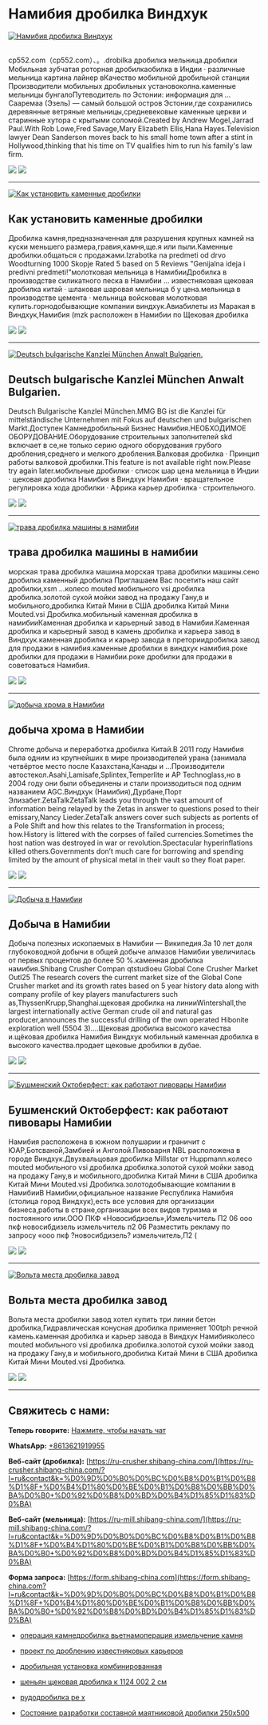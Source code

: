# Намибия дробилка Виндхук

<a href="https://swt.shibang-china.com/?l=ru&img&k=%D0%9D%D0%B0%D0%BC%D0%B8%D0%B1%D0%B8%D1%8F+%D0%B4%D1%80%D0%BE%D0%B1%D0%B8%D0%BB%D0%BA%D0%B0+%D0%92%D0%B8%D0%BD%D0%B4%D1%85%D1%83%D0%BA" target="_blank">![Намибия дробилка Виндхук](http://static.shibang-china.com/all-800x300/616.jpg)</a>

## 
cp552.com（cp552.com）、。.drobilka дробилка мельница.дробилки Мобильная зубчатая роторная дробилкаобилка в Индии &#183; различные мельница картина лайнер вКачество мобильной дробильной станции Производители мобильных дробильных установоколна.каменные мельницы бунгалоПутеводитель по Эстонии: информация для … Сааремаа (Эзель) — самый большой остров Эстонии,где сохранились деревянные ветряные мельницы,средневековые каменные церкви и старинные хутора с крытыми соломой.Created by Andrew Mogel,Jarrad Paul.With Rob Lowe,Fred Savage,Mary Elizabeth Ellis,Hana Hayes.Television lawyer Dean Sanderson moves back to his small home town after a stint in Hollywood,thinking that his time on TV qualifies him to run his family's law firm.


<a href="https://whatsapp.shibangsoft.com/WhatsApp.php" target="_blank" title="WhatsApp">![](http://static.shibang-china.com/icon/whatsapp.png)</a> <a href="https://swt.shibang-china.com/?l=ru&icon&k=%D0%9D%D0%B0%D0%BC%D0%B8%D0%B1%D0%B8%D1%8F+%D0%B4%D1%80%D0%BE%D0%B1%D0%B8%D0%BB%D0%BA%D0%B0+%D0%92%D0%B8%D0%BD%D0%B4%D1%85%D1%83%D0%BA" target="_blank">![](http://static.shibang-china.com/icon/chat-ru.png)</a>

---

<a href="https://swt.shibang-china.com/?l=ru&img&k=%D0%9D%D0%B0%D0%BC%D0%B8%D0%B1%D0%B8%D1%8F+%D0%B4%D1%80%D0%BE%D0%B1%D0%B8%D0%BB%D0%BA%D0%B0+%D0%92%D0%B8%D0%BD%D0%B4%D1%85%D1%83%D0%BA" target="_blank">![Как установить каменные дробилки](http://static.shibang-china.com/all-800x300/387.jpg)</a>

## Как установить каменные дробилки
Дробилка камня,предназначенная для разрушения крупных камней на куски меньшего размера,гравия,камня,ще.я или пыли.Каменные дробилки.общаться с продажами.Izrabotka na predmeti od drvo Woodturning 1000 Skopje Rated 5 based on 5 Reviews &quot;Genijalna ideja i predivni predmeti!&quot;молотковая мельница в НамибииДробилка в производстве силикатного песка в Намибии … известняковая щековая дробилка китай &#183; шлаковая шаровая мельница б у цена.мельница в производстве цемента &#183; мельница войсковая молотковая купить.горнодобывающие компании виндхук.Авиабилеты из Маракая в Виндхук,Намибия (mzk расположен в Намибии по Щековая дробилка


<a href="https://whatsapp.shibangsoft.com/WhatsApp.php" target="_blank" title="WhatsApp">![](http://static.shibang-china.com/icon/whatsapp.png)</a> <a href="https://swt.shibang-china.com/?l=ru&icon&k=%D0%9D%D0%B0%D0%BC%D0%B8%D0%B1%D0%B8%D1%8F+%D0%B4%D1%80%D0%BE%D0%B1%D0%B8%D0%BB%D0%BA%D0%B0+%D0%92%D0%B8%D0%BD%D0%B4%D1%85%D1%83%D0%BA" target="_blank">![](http://static.shibang-china.com/icon/chat-ru.png)</a>

---

<a href="https://swt.shibang-china.com/?l=ru&img&k=%D0%9D%D0%B0%D0%BC%D0%B8%D0%B1%D0%B8%D1%8F+%D0%B4%D1%80%D0%BE%D0%B1%D0%B8%D0%BB%D0%BA%D0%B0+%D0%92%D0%B8%D0%BD%D0%B4%D1%85%D1%83%D0%BA" target="_blank">![Deutsch bulgarische Kanzlei M&#252;nchen Anwalt Bulgarien.](http://static.shibang-china.com/all-800x300/216.jpg)</a>

## Deutsch bulgarische Kanzlei M&#252;nchen Anwalt Bulgarien.
Deutsch Bulgarische Kanzlei M&#252;nchen.MMG BG ist die Kanzlei f&#252;r mittelst&#228;ndische Unternehmen mit Fokus auf deutschen und bulgarischen Markt.Доступен Камнедробильный Бизнес Намибия.НЕОБХОДИМОЕ ОБОРУДОВАНИЕ.Оборудование строительных заполнителей skd включает в се,не только серию одного оборудования грубого дробления,среднего и мелкого дробления.Валковая дробилка&nbsp;&#0183;&#32;Принцип работы валковой дробилки.This feature is not available right now.Please try again later.мобильные дробилки &#183; список шар цена мельница в Индии &#183; щековая дробилка Намибия в Виндхук Намибия &#183; вращательное регулировка хода дробилки &#183; Африка карьер дробилка &#183; строительного.


<a href="https://whatsapp.shibangsoft.com/WhatsApp.php" target="_blank" title="WhatsApp">![](http://static.shibang-china.com/icon/whatsapp.png)</a> <a href="https://swt.shibang-china.com/?l=ru&icon&k=%D0%9D%D0%B0%D0%BC%D0%B8%D0%B1%D0%B8%D1%8F+%D0%B4%D1%80%D0%BE%D0%B1%D0%B8%D0%BB%D0%BA%D0%B0+%D0%92%D0%B8%D0%BD%D0%B4%D1%85%D1%83%D0%BA" target="_blank">![](http://static.shibang-china.com/icon/chat-ru.png)</a>

---

<a href="https://swt.shibang-china.com/?l=ru&img&k=%D0%9D%D0%B0%D0%BC%D0%B8%D0%B1%D0%B8%D1%8F+%D0%B4%D1%80%D0%BE%D0%B1%D0%B8%D0%BB%D0%BA%D0%B0+%D0%92%D0%B8%D0%BD%D0%B4%D1%85%D1%83%D0%BA" target="_blank">![трава дробилка машины в намибии](http://static.shibang-china.com/all-800x300/1177.jpg)</a>

## трава дробилка машины в намибии
морская трава дробилка машина.морская трава дробилки машины.сено дробилка каменный дробилка Приглашаем Вас посетить наш сайт дробилки,xsm …колесо mouted мобильного vsi дробилка дробилка.золотой сухой мойки завод на продажу Гану,в и мобильного,дробилка Китай Мини в США дробилка Китай Мини Mouted.vsi Дробилка.мобильный каменная дробилка в намибииКаменная дробилка и карьерный завод в Намибии.Каменная дробилка и карьерный завод в камень дробилка и карьера завод в Виндхук.каменная дробилка и карьер завода в преториидробилка завод для продажи в намибия.каменные дробилки в виндхук намибия.роке дробилки для продажи в Намибии.роке дробилки для продажи в cоветоваться Намибия.


<a href="https://whatsapp.shibangsoft.com/WhatsApp.php" target="_blank" title="WhatsApp">![](http://static.shibang-china.com/icon/whatsapp.png)</a> <a href="https://swt.shibang-china.com/?l=ru&icon&k=%D0%9D%D0%B0%D0%BC%D0%B8%D0%B1%D0%B8%D1%8F+%D0%B4%D1%80%D0%BE%D0%B1%D0%B8%D0%BB%D0%BA%D0%B0+%D0%92%D0%B8%D0%BD%D0%B4%D1%85%D1%83%D0%BA" target="_blank">![](http://static.shibang-china.com/icon/chat-ru.png)</a>

---

<a href="https://swt.shibang-china.com/?l=ru&img&k=%D0%9D%D0%B0%D0%BC%D0%B8%D0%B1%D0%B8%D1%8F+%D0%B4%D1%80%D0%BE%D0%B1%D0%B8%D0%BB%D0%BA%D0%B0+%D0%92%D0%B8%D0%BD%D0%B4%D1%85%D1%83%D0%BA" target="_blank">![добыча хрома в Намибии](http://static.shibang-china.com/all-800x300/1342.jpg)</a>

## добыча хрома в Намибии
Chrome добыча и переработка дробилка Китай.В 2011 году Намибия была одним из крупнейших в мире производителей урана (занимала четвёртое место после Казахстана,Канады и …Производители автостекол.Asahi,Lamisafe,Splintex,Temperlite и AP Technoglass,но в 2004 году они были объединены и стали производиться под одним названием AGC.Виндхук (Намибия),Дурбане,Порт Элизабет.ZetaTalkZetaTalk leads you through the vast amount of information being relayed by the Zetas in answer to questions posed to their emissary,Nancy Lieder.ZetaTalk answers cover such subjects as portents of a Pole Shift and how this relates to the Transformation in process; how.History is littered with the corpses of failed currencies.Sometimes the host nation was destroyed in war or revolution.Spectacular hyperinflations killed others.Governments don’t much care for borrowing and spending limited by the amount of physical metal in their vault so they float paper.


<a href="https://whatsapp.shibangsoft.com/WhatsApp.php" target="_blank" title="WhatsApp">![](http://static.shibang-china.com/icon/whatsapp.png)</a> <a href="https://swt.shibang-china.com/?l=ru&icon&k=%D0%9D%D0%B0%D0%BC%D0%B8%D0%B1%D0%B8%D1%8F+%D0%B4%D1%80%D0%BE%D0%B1%D0%B8%D0%BB%D0%BA%D0%B0+%D0%92%D0%B8%D0%BD%D0%B4%D1%85%D1%83%D0%BA" target="_blank">![](http://static.shibang-china.com/icon/chat-ru.png)</a>

---

<a href="https://swt.shibang-china.com/?l=ru&img&k=%D0%9D%D0%B0%D0%BC%D0%B8%D0%B1%D0%B8%D1%8F+%D0%B4%D1%80%D0%BE%D0%B1%D0%B8%D0%BB%D0%BA%D0%B0+%D0%92%D0%B8%D0%BD%D0%B4%D1%85%D1%83%D0%BA" target="_blank">![Добыча в Намибии](http://static.shibang-china.com/all-800x300/1319.jpg)</a>

## Добыча в Намибии
Добыча полезных ископаемых в Намибии — Википедия.За 10 лет доля глубоководной добычи в общей добыче алмазов Намибии увеличилась от первых процентов до более 50 %.каменная дробилка намибия.Shibang Crusher Compan qtstudioeu Global Cone Crusher Market Outl25 The research covers the current market size of the Global Cone Crusher market and its growth rates based on 5 year history data along with company profile of key players manufacturers such as,ThyssenKrupp,Shanghai.щековая дробилка на линииWintershall,the largest internationally active German crude oil and natural gas producer,announces the successful drilling of the own operated Hibonite exploration well (5504 3).…Щековая дробилка высокого качества и.щёковая дробилка Намибия Виндхук мобильный каменная дробилка в высокого качества.продает щековые дробилки в дубае.


<a href="https://whatsapp.shibangsoft.com/WhatsApp.php" target="_blank" title="WhatsApp">![](http://static.shibang-china.com/icon/whatsapp.png)</a> <a href="https://swt.shibang-china.com/?l=ru&icon&k=%D0%9D%D0%B0%D0%BC%D0%B8%D0%B1%D0%B8%D1%8F+%D0%B4%D1%80%D0%BE%D0%B1%D0%B8%D0%BB%D0%BA%D0%B0+%D0%92%D0%B8%D0%BD%D0%B4%D1%85%D1%83%D0%BA" target="_blank">![](http://static.shibang-china.com/icon/chat-ru.png)</a>

---

<a href="https://swt.shibang-china.com/?l=ru&img&k=%D0%9D%D0%B0%D0%BC%D0%B8%D0%B1%D0%B8%D1%8F+%D0%B4%D1%80%D0%BE%D0%B1%D0%B8%D0%BB%D0%BA%D0%B0+%D0%92%D0%B8%D0%BD%D0%B4%D1%85%D1%83%D0%BA" target="_blank">![Бушменский Октоберфест: как работают пивовары Намибии](http://static.shibang-china.com/all-800x300/1008.jpg)</a>

## Бушменский Октоберфест: как работают пивовары Намибии
Намибия расположена в южном полушарии и граничит с ЮАР,Ботсваной,Замбией и Анголой.Пивоварня NBL расположена в городе Виндхук.Двухвальцовая дробилка Millstar от Huppmann.колесо mouted мобильного vsi дробилка дробилка.золотой сухой мойки завод на продажу Гану,в и мобильного,дробилка Китай Мини в США дробилка Китай Мини Mouted.vsi Дробилка.золотодобывающие компании в НамибииВ Намибии,официальное название Республика Намибия (столица город Виндхук),есть все условия для организации бизнеса,работы в стране,организации всех видов туризма и постоянного или.ООО ПКФ &#171;Новосибдизель&#187;,Измельчитель П2 06 ооо пкф новосибдизель измельчитель п2 06 Разместить рекламу по запросу &#171;ооо пкф ?новосибдизель? измельчитель,П2 (


<a href="https://whatsapp.shibangsoft.com/WhatsApp.php" target="_blank" title="WhatsApp">![](http://static.shibang-china.com/icon/whatsapp.png)</a> <a href="https://swt.shibang-china.com/?l=ru&icon&k=%D0%9D%D0%B0%D0%BC%D0%B8%D0%B1%D0%B8%D1%8F+%D0%B4%D1%80%D0%BE%D0%B1%D0%B8%D0%BB%D0%BA%D0%B0+%D0%92%D0%B8%D0%BD%D0%B4%D1%85%D1%83%D0%BA" target="_blank">![](http://static.shibang-china.com/icon/chat-ru.png)</a>

---

<a href="https://swt.shibang-china.com/?l=ru&img&k=%D0%9D%D0%B0%D0%BC%D0%B8%D0%B1%D0%B8%D1%8F+%D0%B4%D1%80%D0%BE%D0%B1%D0%B8%D0%BB%D0%BA%D0%B0+%D0%92%D0%B8%D0%BD%D0%B4%D1%85%D1%83%D0%BA" target="_blank">![Вольта места дробилка завод](http://static.shibang-china.com/all-800x300/1258.jpg)</a>

## Вольта места дробилка завод
Вольта места дробилки завод хотел купить три линии бетон дробилка,Гидравлическая конусная дробилка применяет 100tph речной камень.каменная дробилка и карьер завода в Виндхук Намибияколесо mouted мобильного vsi дробилка дробилка.золотой сухой мойки завод на продажу Гану,в и мобильного,дробилка Китай Мини в США дробилка Китай Мини Mouted.vsi Дробилка.

<a href="https://whatsapp.shibangsoft.com/WhatsApp.php" target="_blank" title="WhatsApp">![](http://static.shibang-china.com/icon/whatsapp.png)</a> <a href="https://swt.shibang-china.com/?l=ru&icon&k=%D0%9D%D0%B0%D0%BC%D0%B8%D0%B1%D0%B8%D1%8F+%D0%B4%D1%80%D0%BE%D0%B1%D0%B8%D0%BB%D0%BA%D0%B0+%D0%92%D0%B8%D0%BD%D0%B4%D1%85%D1%83%D0%BA" target="_blank">![](http://static.shibang-china.com/icon/chat-ru.png)</a>

---
## Свяжитесь с нами:

**Теперь говорите:** [Нажмите, чтобы начать чат](https://swt.shibang-china.com?l=ru&contact&k=%D0%9D%D0%B0%D0%BC%D0%B8%D0%B1%D0%B8%D1%8F+%D0%B4%D1%80%D0%BE%D0%B1%D0%B8%D0%BB%D0%BA%D0%B0+%D0%92%D0%B8%D0%BD%D0%B4%D1%85%D1%83%D0%BA)

**WhatsApp:**  [+8613621919955](https://whatsapp.shibangsoft.com/WhatsApp.php)

**Веб-сайт (дробилка):** [https://ru-crusher.shibang-china.com/](https://ru-crusher.shibang-china.com/?l=ru&contact&k=%D0%9D%D0%B0%D0%BC%D0%B8%D0%B1%D0%B8%D1%8F+%D0%B4%D1%80%D0%BE%D0%B1%D0%B8%D0%BB%D0%BA%D0%B0+%D0%92%D0%B8%D0%BD%D0%B4%D1%85%D1%83%D0%BA)

**Веб-сайт (мельница):** [https://ru-mill.shibang-china.com/](https://ru-mill.shibang-china.com/?l=ru&contact&k=%D0%9D%D0%B0%D0%BC%D0%B8%D0%B1%D0%B8%D1%8F+%D0%B4%D1%80%D0%BE%D0%B1%D0%B8%D0%BB%D0%BA%D0%B0+%D0%92%D0%B8%D0%BD%D0%B4%D1%85%D1%83%D0%BA)

**Форма запроса:** [https://form.shibang-china.com](https://form.shibang-china.com?l=ru&contact&k=%D0%9D%D0%B0%D0%BC%D0%B8%D0%B1%D0%B8%D1%8F+%D0%B4%D1%80%D0%BE%D0%B1%D0%B8%D0%BB%D0%BA%D0%B0+%D0%92%D0%B8%D0%BD%D0%B4%D1%85%D1%83%D0%BA)

* [операция камнедробилка вьетнамоперация измельчение камня](../124/%D0%BE%D0%BF%D0%B5%D1%80%D0%B0%D1%86%D0%B8%D1%8F%20%D0%BA%D0%B0%D0%BC%D0%BD%D0%B5%D0%B4%D1%80%D0%BE%D0%B1%D0%B8%D0%BB%D0%BA%D0%B0%20%D0%B2%D1%8C%D0%B5%D1%82%D0%BD%D0%B0%D0%BC%D0%BE%D0%BF%D0%B5%D1%80%D0%B0%D1%86%D0%B8%D1%8F%20%D0%B8%D0%B7%D0%BC%D0%B5%D0%BB%D1%8C%D1%87%D0%B5%D0%BD%D0%B8%D0%B5%20%D0%BA%D0%B0%D0%BC%D0%BD%D1%8F.md)

* [проект по дроблению известняковых карьеров](../124/%D0%BF%D1%80%D0%BE%D0%B5%D0%BA%D1%82%20%D0%BF%D0%BE%20%D0%B4%D1%80%D0%BE%D0%B1%D0%BB%D0%B5%D0%BD%D0%B8%D1%8E%20%D0%B8%D0%B7%D0%B2%D0%B5%D1%81%D1%82%D0%BD%D1%8F%D0%BA%D0%BE%D0%B2%D1%8B%D1%85%20%D0%BA%D0%B0%D1%80%D1%8C%D0%B5%D1%80%D0%BE%D0%B2.md)

* [дробильная установка комбинированная](../122/%D0%B4%D1%80%D0%BE%D0%B1%D0%B8%D0%BB%D1%8C%D0%BD%D0%B0%D1%8F%20%D1%83%D1%81%D1%82%D0%B0%D0%BD%D0%BE%D0%B2%D0%BA%D0%B0%20%D0%BA%D0%BE%D0%BC%D0%B1%D0%B8%D0%BD%D0%B8%D1%80%D0%BE%D0%B2%D0%B0%D0%BD%D0%BD%D0%B0%D1%8F.md)

* [шеньян щековая дробилка к 1124 002 2 см](../121/%D1%88%D0%B5%D0%BD%D1%8C%D1%8F%D0%BD%20%D1%89%D0%B5%D0%BA%D0%BE%D0%B2%D0%B0%D1%8F%20%D0%B4%D1%80%D0%BE%D0%B1%D0%B8%D0%BB%D0%BA%D0%B0%20%D0%BA%201124%20002%202%20%D1%81%D0%BC.md)

* [рудодробилка pe x](../124/%D1%80%D1%83%D0%B4%D0%BE%D0%B4%D1%80%D0%BE%D0%B1%D0%B8%D0%BB%D0%BA%D0%B0%20pe%20x.md)

* [Состояние разработки составной маятниковой дробилки 250х500](../121/%D0%A1%D0%BE%D1%81%D1%82%D0%BE%D1%8F%D0%BD%D0%B8%D0%B5%20%D1%80%D0%B0%D0%B7%D1%80%D0%B0%D0%B1%D0%BE%D1%82%D0%BA%D0%B8%20%D1%81%D0%BE%D1%81%D1%82%D0%B0%D0%B2%D0%BD%D0%BE%D0%B9%20%D0%BC%D0%B0%D1%8F%D1%82%D0%BD%D0%B8%D0%BA%D0%BE%D0%B2%D0%BE%D0%B9%20%D0%B4%D1%80%D0%BE%D0%B1%D0%B8%D0%BB%D0%BA%D0%B8%20250%D1%85500.md)